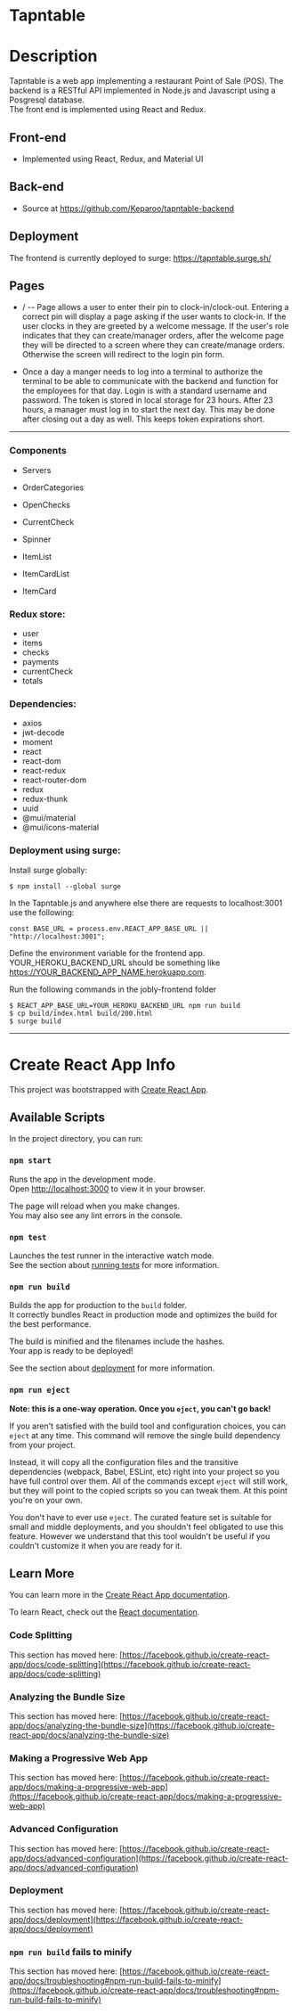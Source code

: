# Tapntable

# Description
Tapntable is a web app implementing a restaurant Point of Sale (POS). The backend is a RESTful API implemented in Node.js and Javascript using a Posgresql database.  
The front end is implemented using React and Redux.  

## Front-end
* Implemented using React, Redux, and Material UI

## Back-end
* Source at https://github.com/Keparoo/tapntable-backend

## Deployment
The frontend is currently deployed to surge:
https://tapntable.surge.sh/

## Pages
* / -- Page allows a user to enter their pin to clock-in/clock-out. Entering a correct pin will display a page asking if the user wants to clock-in. If the user clocks in they are greeted by a welcome message. If the user's role indicates that they can create/manager orders, after the welcome page they will be directed to a screen where they can create/manage orders. Otherwise the screen will redirect to the login pin form.

* Once a day a manger needs to log into a terminal to authorize the terminal to be able to communicate with the backend and function for the employees for that day. Login is with a standard username and password. The token is stored in local storage for 23 hours. After 23 hours, a manager must log in to start the next day. This may be done after closing out a day as well. This keeps token expirations short.


----
### Components
* Servers
* OrderCategories
* OpenChecks
* CurrentCheck

* Spinner
* ItemList
* ItemCardList
* ItemCard

### Redux store:
* user
* items
* checks
* payments
* currentCheck
* totals

### Dependencies:
* axios
* jwt-decode
* moment
* react
* react-dom
* react-redux
* react-router-dom
* redux
* redux-thunk
* uuid
* @mui/material
* @mui/icons-material

### Deployment using surge:
Install surge globally:
```
$ npm install --global surge
```

In the Tapntable.js and anywhere else there are requests to localhost:3001 use the following:

```
const BASE_URL = process.env.REACT_APP_BASE_URL || "http://localhost:3001";
```

Define the environment variable for the frontend app. YOUR_HEROKU_BACKEND_URL should be something like https://YOUR_BACKEND_APP_NAME.herokuapp.com.

Run the following commands in the jobly-frontend folder

```
$ REACT_APP_BASE_URL=YOUR_HEROKU_BACKEND_URL npm run build
$ cp build/index.html build/200.html
$ surge build
```

---

# Create React App Info

This project was bootstrapped with [Create React App](https://github.com/facebook/create-react-app).

## Available Scripts

In the project directory, you can run:

### `npm start`

Runs the app in the development mode.\
Open [http://localhost:3000](http://localhost:3000) to view it in your browser.

The page will reload when you make changes.\
You may also see any lint errors in the console.

### `npm test`

Launches the test runner in the interactive watch mode.\
See the section about [running tests](https://facebook.github.io/create-react-app/docs/running-tests) for more information.

### `npm run build`

Builds the app for production to the `build` folder.\
It correctly bundles React in production mode and optimizes the build for the best performance.

The build is minified and the filenames include the hashes.\
Your app is ready to be deployed!

See the section about [deployment](https://facebook.github.io/create-react-app/docs/deployment) for more information.

### `npm run eject`

**Note: this is a one-way operation. Once you `eject`, you can't go back!**

If you aren't satisfied with the build tool and configuration choices, you can `eject` at any time. This command will remove the single build dependency from your project.

Instead, it will copy all the configuration files and the transitive dependencies (webpack, Babel, ESLint, etc) right into your project so you have full control over them. All of the commands except `eject` will still work, but they will point to the copied scripts so you can tweak them. At this point you're on your own.

You don't have to ever use `eject`. The curated feature set is suitable for small and middle deployments, and you shouldn't feel obligated to use this feature. However we understand that this tool wouldn't be useful if you couldn't customize it when you are ready for it.

## Learn More

You can learn more in the [Create React App documentation](https://facebook.github.io/create-react-app/docs/getting-started).

To learn React, check out the [React documentation](https://reactjs.org/).

### Code Splitting

This section has moved here: [https://facebook.github.io/create-react-app/docs/code-splitting](https://facebook.github.io/create-react-app/docs/code-splitting)

### Analyzing the Bundle Size

This section has moved here: [https://facebook.github.io/create-react-app/docs/analyzing-the-bundle-size](https://facebook.github.io/create-react-app/docs/analyzing-the-bundle-size)

### Making a Progressive Web App

This section has moved here: [https://facebook.github.io/create-react-app/docs/making-a-progressive-web-app](https://facebook.github.io/create-react-app/docs/making-a-progressive-web-app)

### Advanced Configuration

This section has moved here: [https://facebook.github.io/create-react-app/docs/advanced-configuration](https://facebook.github.io/create-react-app/docs/advanced-configuration)

### Deployment

This section has moved here: [https://facebook.github.io/create-react-app/docs/deployment](https://facebook.github.io/create-react-app/docs/deployment)

### `npm run build` fails to minify

This section has moved here: [https://facebook.github.io/create-react-app/docs/troubleshooting#npm-run-build-fails-to-minify](https://facebook.github.io/create-react-app/docs/troubleshooting#npm-run-build-fails-to-minify)
